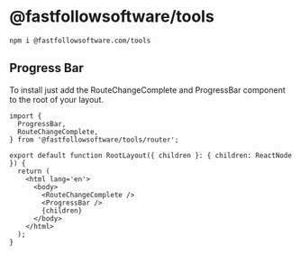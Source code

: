 # @fastfollowsoftware/tools

```console
npm i @fastfollowsoftware.com/tools
```

## Progress Bar

To install just add the RouteChangeComplete and ProgressBar component to the root of your layout.

```tsx
import {
  ProgressBar,
  RouteChangeComplete,
} from '@fastfollowsoftware/tools/router';

export default function RootLayout({ children }: { children: ReactNode }) {
  return (
    <html lang='en'>
      <body>
        <RouteChangeComplete />
        <ProgressBar />
        {children}
      </body>
    </html>
  );
}
```
